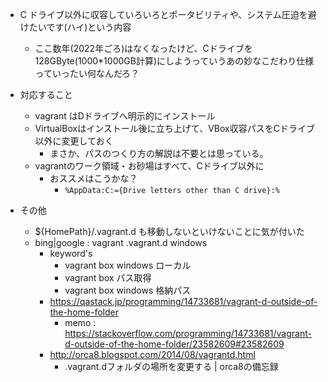 - C ドライブ以外に収容していろいろとポータビリティや、システム圧迫を避けたいです(ハイ)という内容
    - ここ数年(2022年ごろ)はなくなったけど、Cドライブを128GByte(1000*1000GB計算)にしようっていうあの妙なこだわり仕様っていったい何なんだろ？
- 対応すること
    - vagrant はDドライブへ明示的にインストール
    - VirtualBoxはインストール後に立ち上げて、VBox収容パスをCドライブ以外に変更しておく
        - まさか、パスのつくり方の解説は不要とは思っている。
    - vagrantのワーク領域・お砂場はすべて、Cドライブ以外に
        - おススメはこうかな？
            - `` %AppData:C:={Drive letters other than C drive}:% ``

- その他
    - ${HomePath}/.vagrant.d も移動しないといけないことに気が付いた
    - bing|google : vagrant .vagrant.d windows
        - keyword's
            - vagrant box windows ローカル
            - vagrant box パス取得
            - vagrant box windows 格納パス
        - https://qastack.jp/programming/14733681/vagrant-d-outside-of-the-home-folder
            - memo : https://stackoverflow.com/programming/14733681/vagrant-d-outside-of-the-home-folder/23582609#23582609    
        - http://orca8.blogspot.com/2014/08/vagrantd.html
            - .vagrant.dフォルダの場所を変更する | orca8の備忘録


